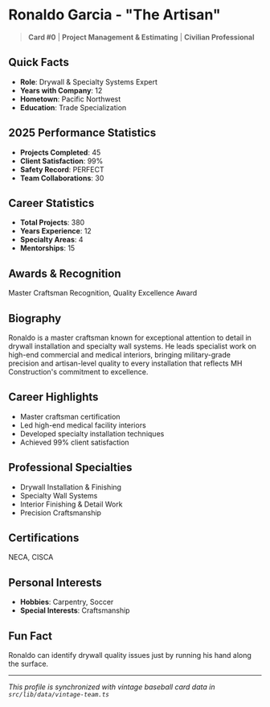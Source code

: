# Ronaldo Garcia - "The Artisan"

> **Card #0** | **Project Management & Estimating** | **Civilian Professional**

## Quick Facts

- **Role**: Drywall & Specialty Systems Expert
- **Years with Company**: 12
- **Hometown**: Pacific Northwest
- **Education**: Trade Specialization

## 2025 Performance Statistics

- **Projects Completed**: 45
- **Client Satisfaction**: 99%
- **Safety Record**: PERFECT
- **Team Collaborations**: 30

## Career Statistics

- **Total Projects**: 380
- **Years Experience**: 12
- **Specialty Areas**: 4
- **Mentorships**: 15

## Awards & Recognition

Master Craftsman Recognition, Quality Excellence Award

## Biography

Ronaldo is a master craftsman known for exceptional attention to detail in drywall installation and
specialty wall systems. He leads specialist work on high-end commercial and medical interiors,
bringing military-grade precision and artisan-level quality to every installation that reflects MH
Construction's commitment to excellence.

## Career Highlights

- Master craftsman certification
- Led high-end medical facility interiors
- Developed specialty installation techniques
- Achieved 99% client satisfaction

## Professional Specialties

- Drywall Installation & Finishing
- Specialty Wall Systems
- Interior Finishing & Detail Work
- Precision Craftsmanship

## Certifications

NECA, CISCA

## Personal Interests

- **Hobbies**: Carpentry, Soccer
- **Special Interests**: Craftsmanship

## Fun Fact

Ronaldo can identify drywall quality issues just by running his hand along the surface.

---

_This profile is synchronized with vintage baseball card data in `src/lib/data/vintage-team.ts`_
